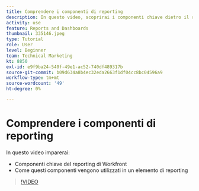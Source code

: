 ```yaml
---
title: Comprendere i componenti di reporting
description: In questo video, scoprirai i componenti chiave dietro il reporting di Workfront e come questi vengono utilizzati in un elemento di reporting in [!DNL  Workfront].
activity: use
feature: Reports and Dashboards
thumbnail: 335146.jpeg
type: Tutorial
role: User
level: Beginner
team: Technical Marketing
kt: 8850
exl-id: e9f9ba24-540f-49e1-ac52-740df489317b
source-git-commit: b09d634a8b4ec32eda2663f1df04cc8bc04596a9
workflow-type: tm+mt
source-wordcount: '49'
ht-degree: 0%

---
```


# Comprendere i componenti di reporting

In questo video imparerai:

* Componenti chiave del reporting di Workfront
* Come questi componenti vengono utilizzati in un elemento di reporting

>[!VIDEO](https://video.tv.adobe.com/v/335146/?quality=12)

